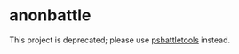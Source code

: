 # anonbattle
This project is deprecated; please use [psbattletools](https://crates.io/crates/psbattletools) instead.
